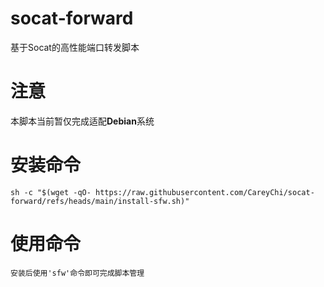 # socat-forward
基于Socat的高性能端口转发脚本

# 注意
本脚本当前暂仅完成适配**Debian**系统

# 安装命令
`sh -c "$(wget -qO- https://raw.githubusercontent.com/CareyChi/socat-forward/refs/heads/main/install-sfw.sh)"`

# 使用命令
`安装后使用'sfw'命令即可完成脚本管理`
